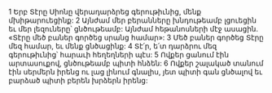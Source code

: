 1 Երբ Տէրը Սիոնը վերադարձրեց գերութիւնից,
մենք մխիթարուեցինք:
2 Այնժամ մեր բերանները խնդութեամբ լցուեցին
եւ մեր լեզուները՝ ցնծութեամբ:
Այնժամ հեթանոսների մէջ ասացին.
«Տէրը մեծ բաներ գործեց սրանց համար»:
3 Մեծ բաներ գործեց Տէրը մեզ համար,
եւ մենք ցնծացինք:
4 Տէ՛ր, ե՛տ դարձրու մեզ գերութիւնից՝
հարաւի հեղեղների պէս:
5 Ովքեր ցանում էին արտասուքով,
ցնծութեամբ պիտի հնձեն:
6 Ովքեր շալակած տանում էին սերմերն իրենց ու լաց լինում գնալիս,
յետ պիտի գան ցնծալով
եւ բարձած պիտի բերեն խրձերն իրենց:
